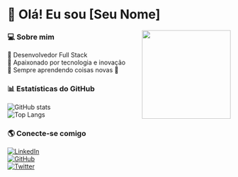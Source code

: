 # 👋 Olá! Eu sou [Seu Nome]

<img align="right" width="200" src="https://media.giphy.com/media/hvRJCLFzcasrR4ia7z/giphy.gif">

### 💻 Sobre mim
🔹 Desenvolvedor Full Stack  
🔹 Apaixonado por tecnologia e inovação  
🔹 Sempre aprendendo coisas novas 🚀  

### 📊 Estatísticas do GitHub  
![GitHub stats](https://github-readme-stats.vercel.app/api?username=seu-usuario&show_icons=true&theme=radical)  
![Top Langs](https://github-readme-stats.vercel.app/api/top-langs/?username=seu-usuario&layout=compact&theme=radical)

### 🌎 Conecte-se comigo  
[![LinkedIn](https://img.shields.io/badge/-LinkedIn-blue?style=flat&logo=LinkedIn&logoColor=white)](https://www.linkedin.com/in/seu-usuario)  
[![GitHub](https://img.shields.io/badge/-GitHub-black?style=flat&logo=GitHub&logoColor=white)](https://github.com/seu-usuario)  
[![Twitter](https://img.shields.io/badge/-Twitter-blue?style=flat&logo=Twitter&logoColor=white)](https://twitter.com/seu-usuario)  
